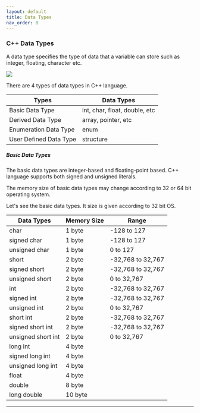 ```yaml
---
layout: default
title: Data Types
nav_order: 8
---
```

### C++ Data Types

A data type specifies the type of data that a variable can store such as integer, floating, character etc.

![](https://static.javatpoint.com/cpp/images/cpp-data-types1.png)

There are 4 types of data types in C++ language.

|Types 	|Data Types|
|-----|------|
|Basic Data Type |	int, char, float, double, etc|
|Derived Data Type| 	array, pointer, etc|
|Enumeration Data Type| 	enum|
|User Defined Data Type| 	structure|

##### Basic Data Types

The basic data types are integer-based and floating-point based. C++ language supports both signed and unsigned literals.

The memory size of basic data types may change according to 32 or 64 bit operating system.

Let's see the basic data types. It size is given according to 32 bit OS.


|Data Types |	Memory Size| 	Range|
|----|------|-------|
|char 	|1 byte |	-128 to 127|
|signed char |	1 byte |	-128 to 127|
|unsigned char| 	1 byte| 	0 to 127|
|short 	|2 byte |	-32,768 to 32,767|
|signed short |	2 byte |	-32,768 to 32,767|
|unsigned short| 	2 byte| 	0 to 32,767|
|int 	|2 byte 	|-32,768 to 32,767|
|signed int 	|2 byte |	-32,768 to 32,767|
|unsigned int |	2 byte |	0 to 32,767|
|short int 	|2 byte |	-32,768 to 32,767|
|signed short int 	|2 byte |	-32,768 to 32,767|
|unsigned short int| 	2 byte |	0 to 32,767|
|long int 	|4 byte|
|signed long int 	|4 byte|
|unsigned long int| 	4 byte|
|float 	|4 byte|
|double |	8 byte|
|long double |	10 byte|


-----

